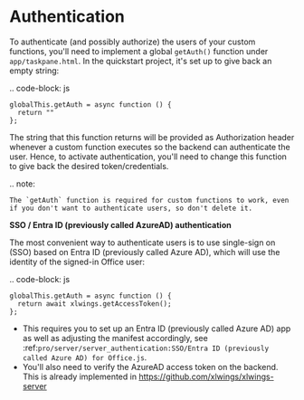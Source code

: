 # Authentication

To authenticate (and possibly authorize) the users of your custom functions, you'll need to implement a global `getAuth()` function under `app/taskpane.html`. In the quickstart project, it's set up to give back an empty string:

.. code-block: js

    globalThis.getAuth = async function () {
      return ""
    };

The string that this function returns will be provided as Authorization header whenever a custom function executes so the backend can authenticate the user. Hence, to activate authentication, you'll need to change this function to give back the desired token/credentials.

.. note:

    The `getAuth` function is required for custom functions to work, even if you don't want to authenticate users, so don't delete it.

**SSO / Entra ID (previously called AzureAD) authentication**

The most convenient way to authenticate users is to use single-sign on (SSO) based on Entra ID (previously called Azure AD), which will use the identity of the signed-in Office user:

.. code-block: js

    globalThis.getAuth = async function () {
      return await xlwings.getAccessToken();
    };

- This requires you to set up an Entra ID (previously called Azure AD) app as well as adjusting the manifest accordingly, see :ref:`pro/server/server_authentication:SSO/Entra ID (previously called Azure AD) for Office.js`.
- You'll also need to verify the AzureAD access token on the backend. This is already implemented in https://github.com/xlwings/xlwings-server
